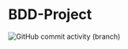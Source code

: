 # BDD-Project

![GitHub commit activity (branch)](https://img.shields.io/github/commit-activity/:interval/AlinaTr/https%3A%2F%2Fgithub.com%2FAlinaTr%2FBDD-Project)
